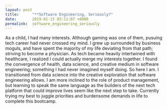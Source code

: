 ```yaml
---
layout: post
title:      "**Software Engineering, Seriously?"
date:       2019-01-15 03:11:07 +0000
permalink:  software_engineering_seriously
---
```


As a child, I had many interests. Although gaming was one of them, pusuing tech career had never crossed my mind. I grew up surrounded by business moguls, and have spent the majority of my life deviating from that path; striving to become a physician. As tech became heavily intertwined with healthcare, I realized I could actually merge my interests together. I found the convergence of health, data science, and creative medium in software engineering; something I had never imagined myself doing. So here I am. I transitioned from data science into the creative exploration that software engineering allows. I am more inclined to the role of product management, but learning to speak the same language as the builders of the next tech platform that could improve lives seem like the next step to take. Currently trying my best to juggle priorities and burdensome demands in life to complete this bootcamp.
